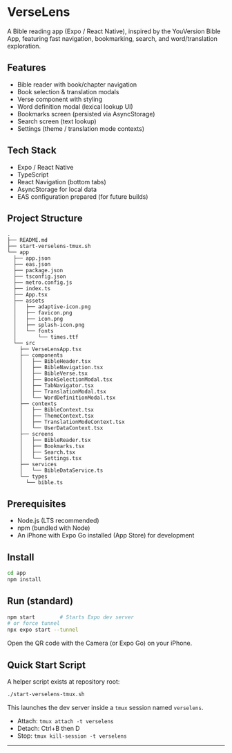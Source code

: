 # VerseLens

A Bible reading app (Expo / React Native), inspired by the YouVersion Bible App, featuring fast navigation, bookmarking, search, and word/translation exploration.

## Features
- Bible reader with book/chapter navigation
- Book selection & translation modals
- Verse component with styling
- Word definition modal (lexical lookup UI)
- Bookmarks screen (persisted via AsyncStorage)
- Search screen (text lookup)
- Settings (theme / translation mode contexts)

## Tech Stack
- Expo / React Native
- TypeScript
- React Navigation (bottom tabs)
- AsyncStorage for local data
- EAS configuration prepared (for future builds)

## Project Structure
```
.
├── README.md
├── start-verselens-tmux.sh
└── app
  ├── app.json
  ├── eas.json
  ├── package.json
  ├── tsconfig.json
  ├── metro.config.js
  ├── index.ts
  ├── App.tsx
  ├── assets
  │   ├── adaptive-icon.png
  │   ├── favicon.png
  │   ├── icon.png
  │   ├── splash-icon.png
  │   └── fonts
  │       └── times.ttf
  └── src
    ├── VerseLensApp.tsx
    ├── components
    │   ├── BibleHeader.tsx
    │   ├── BibleNavigation.tsx
    │   ├── BibleVerse.tsx
    │   ├── BookSelectionModal.tsx
    │   ├── TabNavigator.tsx
    │   ├── TranslationModal.tsx
    │   └── WordDefinitionModal.tsx
    ├── contexts
    │   ├── BibleContext.tsx
    │   ├── ThemeContext.tsx
    │   ├── TranslationModeContext.tsx
    │   └── UserDataContext.tsx
    ├── screens 
    │   ├── BibleReader.tsx
    │   ├── Bookmarks.tsx
    │   ├── Search.tsx
    │   └── Settings.tsx
    ├── services
    │   └── BibleDataService.ts
    └── types
      └── bible.ts
```

## Prerequisites
- Node.js (LTS recommended)
- npm (bundled with Node)
- An iPhone with Expo Go installed (App Store) for development

## Install
```bash
cd app
npm install
```

## Run (standard)
```bash
npm start        # Starts Expo dev server
# or force tunnel
npx expo start --tunnel
```
Open the QR code with the Camera (or Expo Go) on your iPhone.

## Quick Start Script
A helper script exists at repository root:
```bash
./start-verselens-tmux.sh
```
This launches the dev server inside a `tmux` session named `verselens`.
- Attach: `tmux attach -t verselens`
- Detach: Ctrl+B then D
- Stop: `tmux kill-session -t verselens`
---
